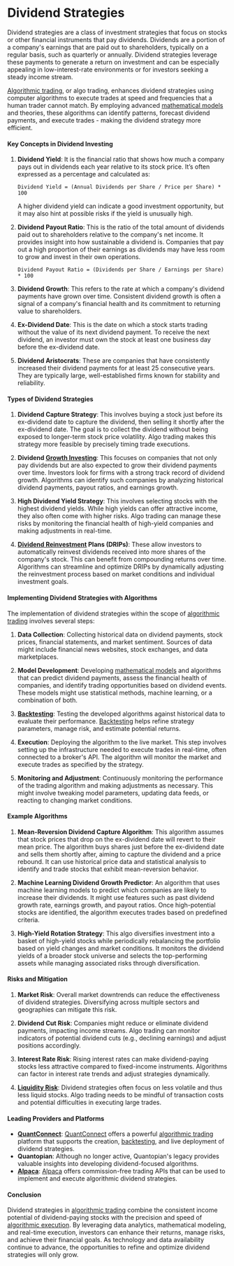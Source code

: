 # Dividend Strategies

Dividend strategies are a class of investment strategies that focus on stocks or other financial instruments that pay dividends. Dividends are a portion of a company's earnings that are paid out to shareholders, typically on a regular basis, such as quarterly or annually. Dividend strategies leverage these payments to generate a return on investment and can be especially appealing in low-interest-rate environments or for investors seeking a steady income stream.

[Algorithmic trading](../a/algorithmic_trading.md), or algo trading, enhances dividend strategies using computer algorithms to execute trades at speed and frequencies that a human trader cannot match. By employing advanced [mathematical models](../m/mathematical_models_in_trading.md) and theories, these algorithms can identify patterns, forecast dividend payments, and execute trades - making the dividend strategy more efficient.

#### Key Concepts in Dividend Investing

1. **Dividend Yield**: It is the financial ratio that shows how much a company pays out in dividends each year relative to its stock price. It’s often expressed as a percentage and calculated as:
    ```
    Dividend Yield = (Annual Dividends per Share / Price per Share) * 100
    ```
    A higher dividend yield can indicate a good investment opportunity, but it may also hint at possible risks if the yield is unusually high.

2. **Dividend Payout Ratio**: This is the ratio of the total amount of dividends paid out to shareholders relative to the company's net income. It provides insight into how sustainable a dividend is. Companies that pay out a high proportion of their earnings as dividends may have less room to grow and invest in their own operations.
    ```
    Dividend Payout Ratio = (Dividends per Share / Earnings per Share) * 100
    ```

3. **Dividend Growth**: This refers to the rate at which a company's dividend payments have grown over time. Consistent dividend growth is often a signal of a company's financial health and its commitment to returning value to shareholders.

4. **Ex-Dividend Date**: This is the date on which a stock starts trading without the value of its next dividend payment. To receive the next dividend, an investor must own the stock at least one business day before the ex-dividend date.

5. **Dividend Aristocrats**: These are companies that have consistently increased their dividend payments for at least 25 consecutive years. They are typically large, well-established firms known for stability and reliability.

#### Types of Dividend Strategies

1. **Dividend Capture Strategy**: 
    This involves buying a stock just before its ex-dividend date to capture the dividend, then selling it shortly after the ex-dividend date. The goal is to collect the dividend without being exposed to longer-term stock price volatility. Algo trading makes this strategy more feasible by precisely timing trade executions.

2. **Dividend [Growth Investing](../g/growth_investing.md)**:
    This focuses on companies that not only pay dividends but are also expected to grow their dividend payments over time. Investors look for firms with a strong track record of dividend growth. Algorithms can identify such companies by analyzing historical dividend payments, payout ratios, and earnings growth.

3. **High Dividend Yield Strategy**:
    This involves selecting stocks with the highest dividend yields. While high yields can offer attractive income, they also often come with higher risks. Algo trading can manage these risks by monitoring the financial health of high-yield companies and making adjustments in real-time.

4. **[Dividend Reinvestment](../d/dividend_reinvestment.md) Plans (DRIPs)**:
    These allow investors to automatically reinvest dividends received into more shares of the company's stock. This can benefit from compounding returns over time. Algorithms can streamline and optimize DRIPs by dynamically adjusting the reinvestment process based on market conditions and individual investment goals.

#### Implementing Dividend Strategies with Algorithms

The implementation of dividend strategies within the scope of [algorithmic trading](../a/algorithmic_trading.md) involves several steps:

1. **Data Collection**:
    Collecting historical data on dividend payments, stock prices, financial statements, and market sentiment. Sources of data might include financial news websites, stock exchanges, and data marketplaces.

2. **Model Development**:
    Developing [mathematical models](../m/mathematical_models_in_trading.md) and algorithms that can predict dividend payments, assess the financial health of companies, and identify trading opportunities based on dividend events. These models might use statistical methods, machine learning, or a combination of both.

3. **[Backtesting](../b/backtesting.md)**:
    Testing the developed algorithms against historical data to evaluate their performance. [Backtesting](../b/backtesting.md) helps refine strategy parameters, manage risk, and estimate potential returns.

4. **Execution**:
    Deploying the algorithm to the live market. This step involves setting up the infrastructure needed to execute trades in real-time, often connected to a broker's API. The algorithm will monitor the market and execute trades as specified by the strategy.

5. **Monitoring and Adjustment**:
    Continuously monitoring the performance of the trading algorithm and making adjustments as necessary. This might involve tweaking model parameters, updating data feeds, or reacting to changing market conditions.

#### Example Algorithms

1. **Mean-Reversion Dividend Capture Algorithm**:
    This algorithm assumes that stock prices that drop on the ex-dividend date will revert to their mean price. The algorithm buys shares just before the ex-dividend date and sells them shortly after, aiming to capture the dividend and a price rebound. It can use historical price data and statistical analysis to identify and trade stocks that exhibit mean-reversion behavior.

2. **Machine Learning Dividend Growth Predictor**:
    An algorithm that uses machine learning models to predict which companies are likely to increase their dividends. It might use features such as past dividend growth rate, earnings growth, and payout ratios. Once high-potential stocks are identified, the algorithm executes trades based on predefined criteria.

3. **High-Yield Rotation Strategy**:
    This algo diversifies investment into a basket of high-yield stocks while periodically rebalancing the portfolio based on yield changes and market conditions. It monitors the dividend yields of a broader stock universe and selects the top-performing assets while managing associated risks through diversification.

#### Risks and Mitigation

1. **Market Risk**: 
    Overall market downtrends can reduce the effectiveness of dividend strategies. Diversifying across multiple sectors and geographies can mitigate this risk.

2. **Dividend Cut Risk**:
    Companies might reduce or eliminate dividend payments, impacting income streams. Algo trading can monitor indicators of potential dividend cuts (e.g., declining earnings) and adjust positions accordingly.

3. **Interest Rate Risk**:
    Rising interest rates can make dividend-paying stocks less attractive compared to fixed-income instruments. Algorithms can factor in interest rate trends and adjust strategies dynamically.

4. **[Liquidity Risk](../l/liquidity_risk.md)**:
    Dividend strategies often focus on less volatile and thus less liquid stocks. Algo trading needs to be mindful of transaction costs and potential difficulties in executing large trades.

#### Leading Providers and Platforms

- **[QuantConnect](../q/quantconnect.md)**: [QuantConnect](https://www.quantconnect.com) offers a powerful [algorithmic trading](../a/algorithmic_trading.md) platform that supports the creation, [backtesting](../b/backtesting.md), and live deployment of dividend strategies.
- **Quantopian**: Although no longer active, Quantopian's legacy provides valuable insights into developing dividend-focused algorithms.
- **[Alpaca](../a/alpaca.md)**: [Alpaca](https://alpaca.markets) offers commission-free trading APIs that can be used to implement and execute algorithmic dividend strategies.

#### Conclusion

Dividend strategies in [algorithmic trading](../a/algorithmic_trading.md) combine the consistent income potential of dividend-paying stocks with the precision and speed of [algorithmic execution](../a/algorithmic_execution.md). By leveraging data analytics, mathematical modeling, and real-time execution, investors can enhance their returns, manage risks, and achieve their financial goals. As technology and data availability continue to advance, the opportunities to refine and optimize dividend strategies will only grow.
